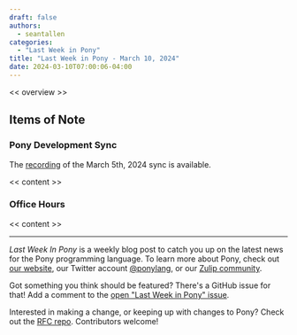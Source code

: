 ```yaml
---
draft: false
authors:
  - seantallen
categories:
  - "Last Week in Pony"
title: "Last Week in Pony - March 10, 2024"
date: 2024-03-10T07:00:06-04:00
---
```


<< overview >>

<!-- more -->

## Items of Note

### Pony Development Sync

The [recording](https://vimeo.com/<<id>>) of the March 5th, 2024 sync is available.

<< content >>

### Office Hours

<< content >>

---

_Last Week In Pony_ is a weekly blog post to catch you up on the latest news for the Pony programming language. To learn more about Pony, check out [our website](https://ponylang.io), our Twitter account [@ponylang](https://twitter.com/ponylang), or our [Zulip community](https://ponylang.zulipchat.com).

Got something you think should be featured? There's a GitHub issue for that! Add a comment to the [open "Last Week in Pony" issue](https://github.com/ponylang/ponylang.github.io/issues?q=is%3Aissue+is%3Aopen+label%3Alast-week-in-pony).

Interested in making a change, or keeping up with changes to Pony? Check out the [RFC repo](https://github.com/ponylang/rfcs). Contributors welcome!
